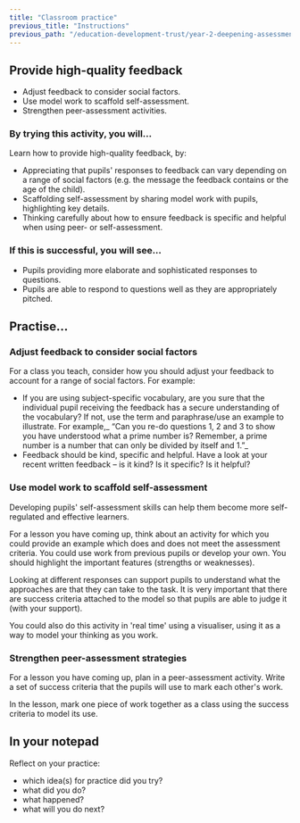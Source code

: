 ```yaml
---
title: "Classroom practice"
previous_title: "Instructions"
previous_path: "/education-development-trust/year-2-deepening-assessment-feedback-and-questioning/summer-week-4-ect-instructions"
---
```


## Provide high-quality feedback

- Adjust feedback to consider social factors.
- Use model work to scaffold self-assessment.
- Strengthen peer-assessment activities.

### By trying this activity, you will...

Learn how to provide high-quality feedback, by:

- Appreciating that pupils' responses to feedback can vary depending on a range of social factors (e.g. the message the feedback contains or the age of the child).
- Scaffolding self-assessment by sharing model work with pupils, highlighting key details.
- Thinking carefully about how to ensure feedback is specific and helpful when using peer- or self-assessment.

### If this is successful, you will see...

- Pupils providing more elaborate and sophisticated responses to questions.
- Pupils are able to respond to questions well as they are appropriately pitched.

## Practise...

### Adjust feedback to consider social factors

For a class you teach, consider how you should adjust your feedback to account for a range of social factors. For example:

- If you are using subject-specific vocabulary, are you sure that the individual pupil receiving the feedback has a secure understanding of the vocabulary? If not, use the term and paraphrase/use an example to illustrate. For example,_ “Can you re-do questions 1, 2 and 3 to show you have understood what a prime number is? Remember, a prime number is a number that can only be divided by itself and 1.”_
- Feedback should be kind, specific and helpful. Have a look at your recent written feedback – is it kind? Is it specific? Is it helpful?

### Use model work to scaffold self-assessment

Developing pupils' self-assessment skills can help them become more self-regulated and effective learners.

For a lesson you have coming up, think about an activity for which you could provide an example which does and does not meet the assessment criteria. You could use work from previous pupils or develop your own. You should highlight the important features (strengths or weaknesses).

Looking at different responses can support pupils to understand what the approaches are that they can take to the task. It is very important that there are success criteria attached to the model so that pupils are able to judge it (with your support).

You could also do this activity in 'real time' using a visualiser, using it as a way to model your thinking as you work.

### Strengthen peer-assessment strategies

For a lesson you have coming up, plan in a peer-assessment activity. Write a set of success criteria that the pupils will use to mark each other's work.

In the lesson, mark one piece of work together as a class using the success criteria to model its use.

## In your notepad

Reflect on your practice:

- which idea(s) for practice did you try?
- what did you do?
- what happened?
- what will you do next?

